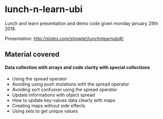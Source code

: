 # lunch-n-learn-ubi
Lunch and learn presentation and demo code given monday january 29th 2018.

Presentation: http://slides.com/showlet/lunchnlearnubi#/

## Material covered
#### Data collection with arrays and code clarity with special collections
* Using the spread operator
* Avoiding using push mutations with the spread operator
* Avoiding sort confusion using the spread operator
* Update informations with object spread
* How to update key-values data clearly with maps
* Creating maps without side effects
* Using sets to get unique values
